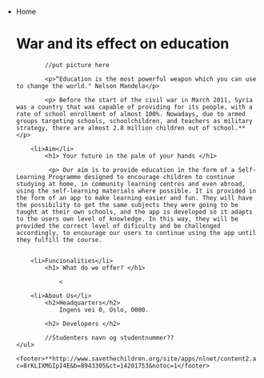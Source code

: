 <html>
<head>
    <title> WebSchool</title>
</head>
<body>
    <ul>
        <li>Home</li>
            <h1> War and its effect on education </h1>
            
            //put picture here
            
            <p>“Education is the most powerful weapon which you can use to change the world." Nelson Mandela</p>
            
            <p> Before the start of the civil war in March 2011, Syria was a country that was capable of providing for its people, with a rate of school enrollment of almost 100%. Nowadays, due to armed groups targeting schools, schoolchildren, and teachers as military strategy, there are almost 2.8 million children out of school.** </p>
            
        <li>Aim</li>
            <h1> Your future in the palm of your hands </h1>
            
             <p> Our aim is to provide education in the form of a Self-Learning Programme designed to encourage children to continue studying at home, in community learning centres and even abroad, using the self-learning materials where possible. It is provided in the form of an app to make learning easier and fun. They will have the possibility to get the same subjects they were going to be taught at their own schools, and the app is developed so it adapts to the users own level of knowledge. In this way, they will be provided the correct level of dificulty and be challenged accordingly, to encourage our users to continue using the app until they fulfill the course. 
            
            
        <li>Funcionalities</li>
            <h1> What do we offer? </h1>
            
                <
                
        <li>About Us</li>
            <h2>Headquarters</h2>
                Ingens vei 0, Oslo, 0000.
                
            <h2> Developers </h2>
            
            //Studenters navn og studentnummer??
    </ul>
    
    <footer>**http://www.savethechildren.org/site/apps/nlnet/content2.aspx?c=8rKLIXMGIpI4E&b=8943305&ct=14201753&notoc=1</footer>
</body>
</html>